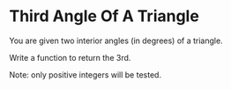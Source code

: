 # Third Angle Of A Triangle

You are given two interior angles (in degrees) of a triangle.

Write a function to return the 3rd.

Note: only positive integers will be tested.
